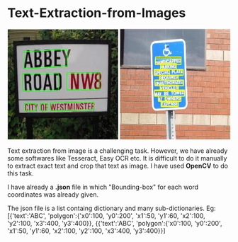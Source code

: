 # Text-Extraction-from-Images
<!-- ![Figure 1](https://github.com/grkumar123/Text-Extraction-from-Images/blob/main/Sample/image1.jpg | width=100) -->

<!-- ![Figure 2](https://github.com/grkumar123/Text-Extraction-from-Images/blob/main/Sample/image2.jpg | width=100) -->

<!-- ![](https://github.com/grkumar123/Text-Extraction-from-Images/blob/main/Sample/image1.jpg = 250*250) -->

<img src="https://github.com/grkumar123/Text-Extraction-from-Images/blob/main/Sample/image1.jpg?raw=true" width="250" height="250">  <img src="https://github.com/grkumar123/Text-Extraction-from-Images/blob/main/Sample/image2.jpg?raw=true" width="250" height="250">

Text extraction from image is a challenging task. However, we have already some softwares like Tesseract, Easy OCR etc. It is difficult to do it manually to extract exact text and crop that text as image. I have used **OpenCV** to do this task.

I have already a **.json** file in which "Bounding-box" for each word coordinates was already given.

The json file is a list containg dictionary and many sub-dictionaries.
Eg: [{'text':'ABC', 'polygon':{'x0':100, 'y0':200', 'x1':50, 'y1':60, 'x2':100, 'y2':100, 'x3':400, 'y3':400}}, {{'text':'ABC', 'polygon':{'x0':100, 'y0':200', 'x1':50, 'y1':60, 'x2':100, 'y2':100, 'x3':400, 'y3':400}}]
